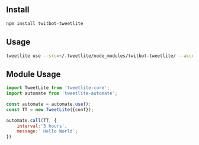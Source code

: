 ## Install

```sh
npm install twitbot-tweetlite
```

## Usage

```sh
tweetlite use --src=~/.tweetlite/node_modules/twitbot-tweetlite/ --account=johndoe --interval="5 hours" --message="$(cat welcome.txt)"
```
## Module Usage

```js
import TweetLite from 'tweetlite-core';
import automate from 'tweetlite-automate';

const automate = automate.use();
const TT = new TweetLite({conf});

automate.call(TT, {
	interval:'5 hours',
	message:` Hello World`;
})

```
